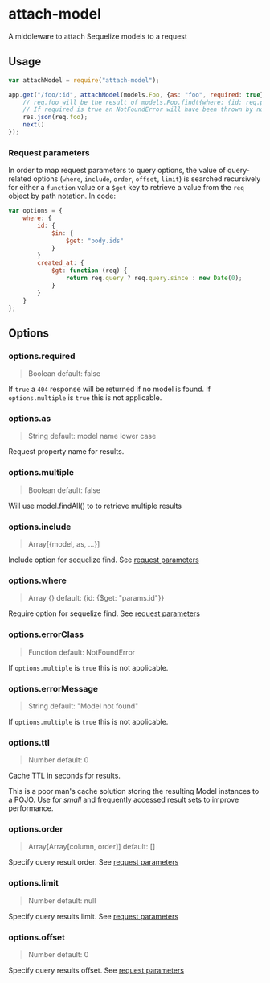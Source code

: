 # attach-model

A middleware to attach Sequelize models to a request

## Usage

```js
var attachModel = require("attach-model");

app.get("/foo/:id", attachModel(models.Foo, {as: "foo", required: true}), function (req, res, next) {
	// req.foo will be the result of models.Foo.find({where: {id: req.params.id}})
	// If required is true an NotFoundError will have been thrown by now.
	res.json(req.foo);
	next()
});
```

### Request parameters

In order to map request parameters to query options, the value of query-related
options (`where`, `include`, `order`, `offset`, `limit`) is searched recursively
for either a `function` value or a `$get` key to retrieve a value 
from the `req` object by path notation. In code:

```js
var options = {
	where: {
		id: {
			$in: {
				$get: "body.ids"
			}
		}
		created_at: {
			$gt: function (req) {
				return req.query ? req.query.since : new Date(0);
			}
		}
	}
};
```

## Options

### options.required

> Boolean default: false

If `true` a `404` response will be returned if no model is found.
If `options.multiple` is `true` this is not applicable.

### options.as

> String default: model name lower case

Request property name for results.

### options.multiple

> Boolean default: false

Will use model.findAll() to to retrieve multiple results

### options.include

> Array[{model, as, ...}]

Include option for sequelize find.
See [request parameters](#request-parameters)

### options.where

> Array {} default: {id: {$get: "params.id"}}

Require option for sequelize find.
See [request parameters](#request-parameters)

### options.errorClass

> Function default: NotFoundError

If `options.multiple` is `true` this is not applicable.

### options.errorMessage

> String default: "Model not found"

If `options.multiple` is `true` this is not applicable.

### options.ttl

> Number default: 0

Cache TTL in seconds for results.

This is a poor man's cache solution storing the resulting Model instances to a POJO.
Use for *small* and frequently accessed result sets to improve performance.

### options.order

> Array[Array[column, order]] default: []

Specify query result order.
See [request parameters](#request-parameters)

### options.limit

> Number default: null

Specify query results limit.
See [request parameters](#request-parameters)

### options.offset

> Number default: 0

Specify query results offset.
See [request parameters](#request-parameters)

